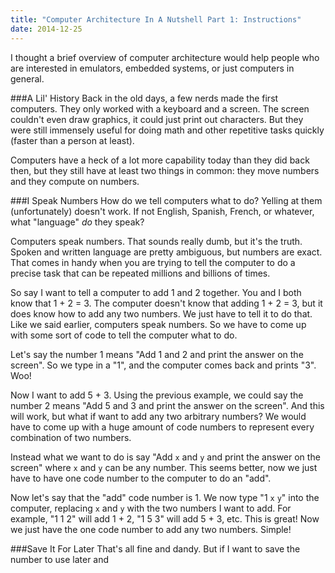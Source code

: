 ```yaml
---
title: "Computer Architecture In A Nutshell Part 1: Instructions"
date: 2014-12-25
---
```


I thought a brief overview of computer architecture would help people who are interested in emulators, embedded systems, or just computers in general.

###A Lil' History
Back in the old days, a few nerds made the first computers. They only worked with a keyboard and a screen. The screen couldn't even draw graphics, it could just print out characters. But they were still immensely useful for doing math and other repetitive tasks quickly (faster than a person at least).

Computers have a heck of a lot more capability today than they did back then, but they still have at least two things in common: they move numbers and they compute on numbers.

###I Speak Numbers
How do we tell computers what to do? Yelling at them (unfortunately) doesn't work. If not English, Spanish, French, or whatever, what "language" *do* they speak?

Computers speak numbers. That sounds really dumb, but it's the truth. Spoken and written language are pretty ambiguous, but numbers are exact. That comes in handy when you are trying to tell the computer to do a precise task that can be repeated millions and billions of times.

So say I want to tell a computer to add 1 and 2 together. You and I both know that 1 + 2 = 3. The computer doesn't know that adding 1 + 2 = 3, but it does know how to add any two numbers. We just have to tell it to do that. Like we said earlier, computers speak numbers. So we have to come up with some sort of code to tell the computer what to do.

Let's say the number 1 means "Add 1 and 2 and print the answer on the screen". So we type in a "1", and the computer comes back and prints "3". Woo!

Now I want to add 5 + 3. Using the previous example, we could say the number 2 means "Add 5 and 3 and print the answer on the screen". And this will work, but what if want to add any two arbitrary numbers? We would have to come up with a huge amount of code numbers to represent every combination of two numbers.

Instead what we want to do is say "Add `x` and `y` and print the answer on the screen" where `x` and `y` can be any number. This seems better, now we just have to have one code number to the computer to do an "add".

Now let's say that the "add" code number is 1. We now type "1 `x` `y`" into the computer, replacing `x` and `y` with the two numbers I want to add. For example, "1 1 2" will add 1 + 2, "1 5 3" will add 5 + 3, etc. This is great! Now we just have the one code number to add any two numbers. Simple!

###Save It For Later
That's all fine and dandy. But if I want to save the number to use later and
